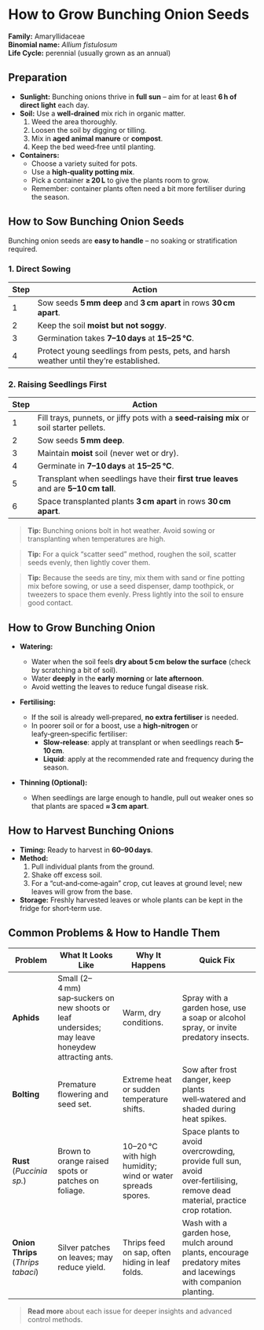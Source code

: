 # How to Grow Bunching Onion Seeds

**Family:** Amaryllidaceae  
**Binomial name:** _Allium fistulosum_  
**Life Cycle:** perennial (usually grown as an annual)

## Preparation

- **Sunlight:** Bunching onions thrive in **full sun** – aim for at least **6 h of direct light** each day.  
- **Soil:** Use a **well‑drained** mix rich in organic matter.  
  1. Weed the area thoroughly.  
  2. Loosen the soil by digging or tilling.  
  3. Mix in **aged animal manure** or **compost**.  
  4. Keep the bed weed‑free until planting.  
- **Containers:**  
  - Choose a variety suited for pots.  
  - Use a **high‑quality potting mix**.  
  - Pick a container **≥ 20 L** to give the plants room to grow.  
  - Remember: container plants often need a bit more fertiliser during the season.

## How to Sow Bunching Onion Seeds

Bunching onion seeds are **easy to handle** – no soaking or stratification required.

### 1. Direct Sowing

| Step | Action |
|------|--------|
| 1 | Sow seeds **5 mm deep** and **3 cm apart** in rows **30 cm apart**. |
| 2 | Keep the soil **moist but not soggy**. |
| 3 | Germination takes **7–10 days** at **15–25 °C**. |
| 4 | Protect young seedlings from pests, pets, and harsh weather until they’re established. |

### 2. Raising Seedlings First

| Step | Action |
|------|--------|
| 1 | Fill trays, punnets, or jiffy pots with a **seed‑raising mix** or soil starter pellets. |
| 2 | Sow seeds **5 mm deep**. |
| 3 | Maintain **moist** soil (never wet or dry). |
| 4 | Germinate in **7–10 days** at **15–25 °C**. |
| 5 | Transplant when seedlings have their **first true leaves** and are **5–10 cm tall**. |
| 6 | Space transplanted plants **3 cm apart** in rows **30 cm apart**. |

> **Tip:** Bunching onions bolt in hot weather. Avoid sowing or transplanting when temperatures are high.

> **Tip:** For a quick “scatter seed” method, roughen the soil, scatter seeds evenly, then lightly cover them.  

> **Tip:** Because the seeds are tiny, mix them with sand or fine potting mix before sowing, or use a seed dispenser, damp toothpick, or tweezers to space them evenly. Press lightly into the soil to ensure good contact.

## How to Grow Bunching Onion

- **Watering:**  
  - Water when the soil feels **dry about 5 cm below the surface** (check by scratching a bit of soil).  
  - Water **deeply** in the **early morning** or **late afternoon**.  
  - Avoid wetting the leaves to reduce fungal disease risk.  

- **Fertilising:**  
  - If the soil is already well‑prepared, **no extra fertiliser** is needed.  
  - In poorer soil or for a boost, use a **high‑nitrogen** or leafy‑green‑specific fertiliser:  
    - **Slow‑release**: apply at transplant or when seedlings reach **5–10 cm**.  
    - **Liquid**: apply at the recommended rate and frequency during the season.  

- **Thinning (Optional):**  
  - When seedlings are large enough to handle, pull out weaker ones so that plants are spaced **≈ 3 cm apart**.

## How to Harvest Bunching Onions

- **Timing:** Ready to harvest in **60–90 days**.  
- **Method:**  
  1. Pull individual plants from the ground.  
  2. Shake off excess soil.  
  3. For a “cut‑and‑come‑again” crop, cut leaves at ground level; new leaves will grow from the base.  
- **Storage:** Freshly harvested leaves or whole plants can be kept in the fridge for short‑term use.

## Common Problems & How to Handle Them

| Problem | What It Looks Like | Why It Happens | Quick Fix |
|---------|--------------------|----------------|-----------|
| **Aphids** | Small (2–4 mm) sap‑suckers on new shoots or leaf undersides; may leave honeydew attracting ants. | Warm, dry conditions. | Spray with a garden hose, use a soap or alcohol spray, or invite predatory insects. |
| **Bolting** | Premature flowering and seed set. | Extreme heat or sudden temperature shifts. | Sow after frost danger, keep plants well‑watered and shaded during heat spikes. |
| **Rust** (_Puccinia sp._) | Brown to orange raised spots or patches on foliage. | 10–20 °C with high humidity; wind or water spreads spores. | Space plants to avoid overcrowding, provide full sun, avoid over‑fertilising, remove dead material, practice crop rotation. |
| **Onion Thrips** (_Thrips tabaci_) | Silver patches on leaves; may reduce yield. | Thrips feed on sap, often hiding in leaf folds. | Wash with a garden hose, mulch around plants, encourage predatory mites and lacewings with companion planting. |

> **Read more** about each issue for deeper insights and advanced control methods.